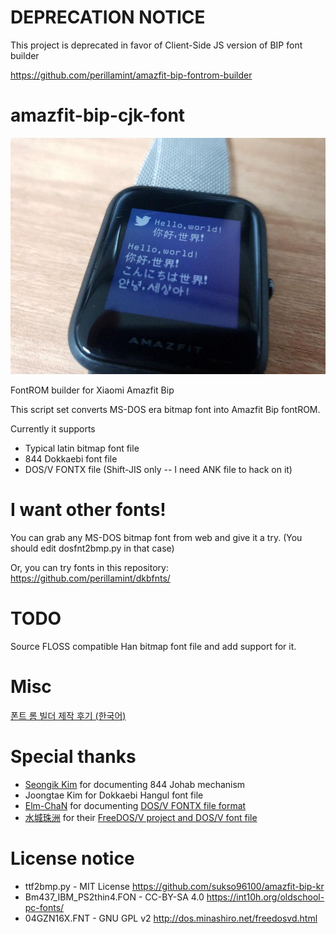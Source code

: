 # DEPRECATION NOTICE
This project is deprecated in favor of Client-Side JS version of BIP font builder

https://github.com/perillamint/amazfit-bip-fontrom-builder

# amazfit-bip-cjk-font

![Sample render](img/example.jpg?raw=true)

FontROM builder for Xiaomi Amazfit Bip

This script set converts MS-DOS era bitmap font into Amazfit Bip fontROM.

Currently it supports

* Typical latin bitmap font file
* 844 Dokkaebi font file
* DOS/V FONTX file (Shift-JIS only -- I need ANK file to hack on it)

# I want other fonts!

You can grab any MS-DOS bitmap font from web and give it a try. (You should edit dosfnt2bmp.py in that case)

Or, you can try fonts in this repository: https://github.com/perillamint/dkbfnts/

# TODO

Source FLOSS compatible Han bitmap font file and add support for it.

# Misc
[폰트 롬 빌더 제작 후기 (한국어)](https://blog.quendi.moe/2018/08/31/ko-%ec%83%a4%ec%98%a4%eb%af%b8-amazfit-bip-cjk-%ed%8f%b0%ed%8a%b8%eb%a1%ac-%eb%b9%8c%eb%8d%94-%ec%a0%9c%ec%9e%91%ea%b8%b0/)

# Special thanks
* [Seongik Kim](https://twitter.com/noerror_kr) for documenting 844 Johab mechanism
* Joongtae Kim for Dokkaebi Hangul font file
* [Elm-ChaN](http://elm-chan.org/) for documenting [DOS/V FONTX file format](http://elm-chan.org/docs/dosv/fontx_e.html)
* [水城珠洲](http://minashiro.net/) for their [FreeDOS/V project and DOS/V font file](http://dos.minashiro.net/)

# License notice
* ttf2bmp.py - MIT License https://github.com/sukso96100/amazfit-bip-kr
* Bm437_IBM_PS2thin4.FON - CC-BY-SA 4.0 https://int10h.org/oldschool-pc-fonts/
* 04GZN16X.FNT - GNU GPL v2 http://dos.minashiro.net/freedosvd.html
